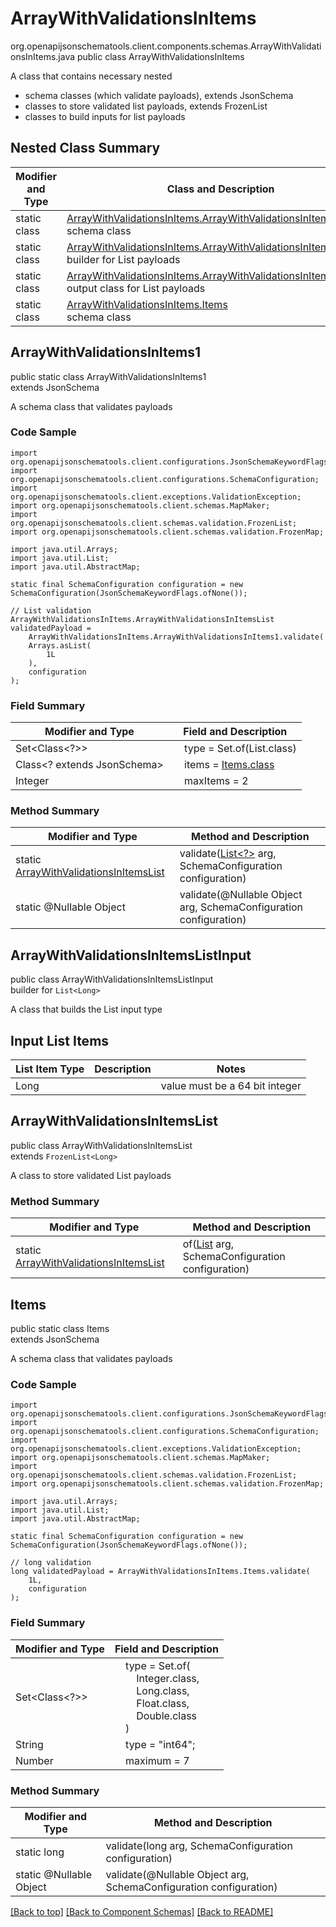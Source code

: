 # ArrayWithValidationsInItems
org.openapijsonschematools.client.components.schemas.ArrayWithValidationsInItems.java
public class ArrayWithValidationsInItems

A class that contains necessary nested
- schema classes (which validate payloads), extends JsonSchema
- classes to store validated list payloads, extends FrozenList
- classes to build inputs for list payloads

## Nested Class Summary
| Modifier and Type | Class and Description |
| ----------------- | ---------------------- |
| static class | [ArrayWithValidationsInItems.ArrayWithValidationsInItems1](#arraywithvalidationsinitems1)<br> schema class |
| static class | [ArrayWithValidationsInItems.ArrayWithValidationsInItemsListInput](#arraywithvalidationsinitemslistinput)<br> builder for List payloads |
| static class | [ArrayWithValidationsInItems.ArrayWithValidationsInItemsList](#arraywithvalidationsinitemslist)<br> output class for List payloads |
| static class | [ArrayWithValidationsInItems.Items](#items)<br> schema class |

## ArrayWithValidationsInItems1
public static class ArrayWithValidationsInItems1<br>
extends JsonSchema

A schema class that validates payloads

### Code Sample
```
import org.openapijsonschematools.client.configurations.JsonSchemaKeywordFlags;
import org.openapijsonschematools.client.configurations.SchemaConfiguration;
import org.openapijsonschematools.client.exceptions.ValidationException;
import org.openapijsonschematools.client.schemas.MapMaker;
import org.openapijsonschematools.client.schemas.validation.FrozenList;
import org.openapijsonschematools.client.schemas.validation.FrozenMap;

import java.util.Arrays;
import java.util.List;
import java.util.AbstractMap;

static final SchemaConfiguration configuration = new SchemaConfiguration(JsonSchemaKeywordFlags.ofNone());

// List validation
ArrayWithValidationsInItems.ArrayWithValidationsInItemsList validatedPayload =
    ArrayWithValidationsInItems.ArrayWithValidationsInItems1.validate(
    Arrays.asList(
        1L
    ),
    configuration
);
```

### Field Summary
| Modifier and Type | Field and Description |
| ----------------- | ---------------------- |
| Set<Class<?>> | &nbsp;&nbsp;&nbsp;&nbsp;type = Set.of(List.class)<br/> |
| Class<? extends JsonSchema> | &nbsp;&nbsp;&nbsp;&nbsp;items = [Items.class](#items)<br> |
| Integer | &nbsp;&nbsp;&nbsp;&nbsp;maxItems = 2<br> |

### Method Summary
| Modifier and Type | Method and Description |
| ----------------- | ---------------------- |
| static [ArrayWithValidationsInItemsList](#arraywithvalidationsinitemslist) | validate([List<?>](#arraywithvalidationsinitemslistinput) arg, SchemaConfiguration configuration) |
| static @Nullable Object | validate(@Nullable Object arg, SchemaConfiguration configuration) |
## ArrayWithValidationsInItemsListInput
public class ArrayWithValidationsInItemsListInput<br>
builder for `List<Long>`

A class that builds the List input type

## Input List Items
List Item Type | Description | Notes
-------------------- | ------------- | -------------
Long |  | value must be a 64 bit integer

## ArrayWithValidationsInItemsList
public class ArrayWithValidationsInItemsList<br>
extends `FrozenList<Long>`

A class to store validated List payloads

### Method Summary
| Modifier and Type | Method and Description |
| ----------------- | ---------------------- |
| static [ArrayWithValidationsInItemsList](#arraywithvalidationsinitemslist) | of([List<Long>](#arraywithvalidationsinitemslistinput) arg, SchemaConfiguration configuration) |

## Items
public static class Items<br>
extends JsonSchema

A schema class that validates payloads

### Code Sample
```
import org.openapijsonschematools.client.configurations.JsonSchemaKeywordFlags;
import org.openapijsonschematools.client.configurations.SchemaConfiguration;
import org.openapijsonschematools.client.exceptions.ValidationException;
import org.openapijsonschematools.client.schemas.MapMaker;
import org.openapijsonschematools.client.schemas.validation.FrozenList;
import org.openapijsonschematools.client.schemas.validation.FrozenMap;

import java.util.Arrays;
import java.util.List;
import java.util.AbstractMap;

static final SchemaConfiguration configuration = new SchemaConfiguration(JsonSchemaKeywordFlags.ofNone());

// long validation
long validatedPayload = ArrayWithValidationsInItems.Items.validate(
    1L,
    configuration
);
```

### Field Summary
| Modifier and Type | Field and Description |
| ----------------- | ---------------------- |
| Set<Class<?>> | &nbsp;&nbsp;&nbsp;&nbsp;type = Set.of(<br/>&nbsp;&nbsp;&nbsp;&nbsp;&nbsp;&nbsp;&nbsp;&nbsp;Integer.class,<br/>&nbsp;&nbsp;&nbsp;&nbsp;&nbsp;&nbsp;&nbsp;&nbsp;Long.class,<br/>&nbsp;&nbsp;&nbsp;&nbsp;&nbsp;&nbsp;&nbsp;&nbsp;Float.class,<br/>&nbsp;&nbsp;&nbsp;&nbsp;&nbsp;&nbsp;&nbsp;&nbsp;Double.class<br/>&nbsp;&nbsp;&nbsp;&nbsp;)<br/> |
| String | &nbsp;&nbsp;&nbsp;&nbsp;type = "int64";<br> |
| Number | &nbsp;&nbsp;&nbsp;&nbsp;maximum = 7<br> |

### Method Summary
| Modifier and Type | Method and Description |
| ----------------- | ---------------------- |
| static long | validate(long arg, SchemaConfiguration configuration) |
| static @Nullable Object | validate(@Nullable Object arg, SchemaConfiguration configuration) |
[[Back to top]](#top) [[Back to Component Schemas]](../../../README.md#Component-Schemas) [[Back to README]](../../../README.md)
